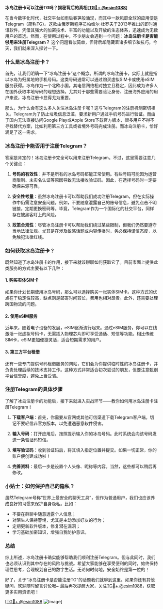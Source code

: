 **冰岛注册卡可以注册TG吗？揭秘背后的真相[[TG💪+ @esim1088](https://t.me/s/esim1088)]**

在当今数字化时代，社交平台如雨后春笋般涌现，而其中一款风靡全球的应用便是Telegram（简称TG）。这款由俄罗斯程序员帕维尔·杜罗夫于2013年推出的即时通讯软件，凭借其强大的加密技术、丰富的功能以及开放的生态体系，迅速成为无数用户的首选。然而，在使用过程中，不少朋友会遇到一个问题：**冰岛注册卡是否能够用来注册Telegram？** 这个问题看似简单，但背后却隐藏着诸多细节和技巧。今天，我们就来深入探讨一下。

### 什么是冰岛注册卡？

首先，让我们明确一下“冰岛注册卡”这个概念。所谓的冰岛注册卡，实际上就是指以冰岛为归属地的手机号码。这类号码通常可以通过购买虚拟SIM卡或使用eSIM服务获得。冰岛作为一个北欧小国，其电信网络相对独立且稳定，因此成为许多人在国外获取本地号码的理想选择。尤其对于那些需要验证身份、注册海外应用的用户来说，冰岛注册卡显得尤为重要。

那么，为什么会有这么多人关注冰岛注册卡呢？这与Telegram的注册机制密切相关。Telegram为了防止垃圾信息泛滥，要求新用户通过手机号码进行验证。而由于国内无法直接访问Google Play或Apple Store下载官方版本，很多用户不得不寻找替代方案，比如利用第三方工具或者境外号码完成注册。而冰岛注册卡，恰好满足了这一需求。

### 冰岛注册卡能否用于注册Telegram？

答案是肯定的！冰岛注册卡完全可以用来注册Telegram。不过，这里需要注意几个关键点：

1. **号码的有效性**：并不是所有的冰岛号码都能正常使用。有些号码可能因为运营商限制、未实名认证等原因导致无法接收验证码。因此，在选择号码时一定要确保来源可靠。
   
2. **安全性考量**：虽然冰岛注册卡可以帮助我们成功注册Telegram，但在实际操作中仍需注意安全问题。例如，不要随意泄露自己的账号信息，避免点击不明链接，定期更换密码等。毕竟，Telegram作为一个国际化的社交平台，同样存在被黑客盯上的风险。

3. **政策合规性**：尽管冰岛注册卡可以帮助我们绕过某些限制，但我们仍然要遵守当地法律法规。尤其是在涉及敏感话题或内容传播时，务必保持谨慎态度，以免触犯法律红线。

### 如何获取冰岛注册卡？

既然知道了冰岛注册卡的作用，接下来就该聊聊如何获取它了。目前市面上提供此类服务的方式主要有以下几种：

#### 1. 购买实体SIM卡
如果你计划长期使用冰岛号码，那么可以选择购买一张实体SIM卡。这种方式的优点在于稳定性较高，缺点则是邮寄时间较长，费用也相对昂贵。此外，还需要处理跨国物流的问题。

#### 2. 使用eSIM服务
近年来，随着电子设备的发展，eSIM逐渐流行起来。通过eSIM服务，你可以在线激活一张虚拟号码卡，无需插入物理芯片即可享受通话、短信等功能。相比传统SIM卡，eSIM更加便捷灵活，适合短期需求的用户。

#### 3. 第三方平台租借
还有一些专门提供号码租借服务的网站，它们会为你提供临时性的冰岛注册卡，并负责处理后续的技术支持工作。这种方式非常适合初次尝试的朋友，但要注意甄别平台信誉度，避免上当受骗。

### 注册Telegram的具体步骤

了解了冰岛注册卡的功能后，接下来就进入实战环节——教你如何用冰岛注册卡注册Telegram！

1. **下载客户端**：首先，你需要从官网或其他可信渠道下载Telegram客户端。切记不要轻信非官方版本，以免遭遇恶意软件侵害。

2. **输入号码**：打开应用后，按照提示输入你的冰岛号码。此时系统会向该号码发送一条验证码短信。

3. **填写验证码**：收到验证码后，将其填入指定位置并提交。如果一切正常，你的账户便创建成功啦！

4. **完善资料**：最后一步是设置个人头像、昵称等内容。当然，这些都可以稍后再修改。

### 小贴士：如何保护自己的隐私？

虽然Telegram号称“世界上最安全的聊天工具”，但作为普通用户，我们也应该养成良好的习惯来保护自身隐私。比如：

- 不要在群聊中随意透露个人信息；
- 对陌生人保持警惕，尤其是主动添加好友的行为；
- 定期更新软件版本，修复潜在漏洞；
- 学习基础加密知识，增强自我防护意识。

### 总结

综上所述，冰岛注册卡确实能够帮助我们顺利注册Telegram。但与此同时，我们也必须认识到其中存在的风险与挑战。希望大家能够在享受便利的同时，始终保持理性思考，合理规划自己的数字生活。无论何时何地，安全始终是第一位的！

好了，关于“冰岛注册卡是否能注册TG”的话题我们就聊到这里。如果你还有其他疑问，欢迎随时留言讨论哦~ 最后再次提醒大家，关注[TG💪+ @esim1088](https://t.me/s/esim1088)，获取更多实用资讯吧！

[[TG💪+ @esim1088](https://t.me/s/esim1088) ![Image](https://i.postimg.cc/4NQfJmqS/Snipaste-2025-05-13-00-14-12.png)]